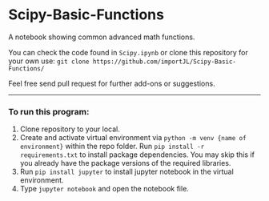 # Scipy-Basic-Functions
A notebook showing common advanced math functions.

You can check the code found in `Scipy.ipynb` or clone this repository for your own use: `git clone https://github.com/importJL/Scipy-Basic-Functions/`

Feel free send pull request for further add-ons or suggestions.

----
### To run this program:

1. Clone repository to your local.
2. Create and activate virtual environment via `python -m venv {name of environment}` within the repo folder.  Run `pip install -r requirements.txt` to install package dependencies.  You may skip this if you already have the package versions of the required libraries.
3. Run `pip install jupyter` to install jupyter notebook in the virtual environment.
4. Type `jupyter notebook` and open the notebook file.

